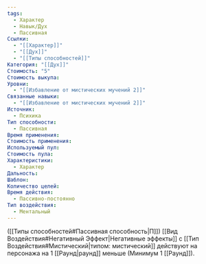 ```yaml
---
tags:
  - Характер
  - Навык/Дух
  - Пассивная
Ссылки:
  - "[[Характер]]"
  - "[[Дух]]"
  - "[[Типы способностей]]"
Категория: "[[Дух]]"
Стоимость: "5"
Стоимость выкупа: 
Уровни:
  - "[[Избавление от мистических мучений 2]]"
Связанные навыки:
  - "[[Избавление от мистических мучений 2]]"
Источник:
  - Психика
Тип способности:
  - Пассивная
Время применения: 
Стоимость применения: 
Используемый пул: 
Стоимость пула: 
Характеристики:
  - Характер
Дальность: 
Шаблон: 
Количество целей: 
Время действия:
  - Пассивно-постоянно
Тип воздействия:
  - Ментальный
---
```

([[Типы способностей#Пассивная способность|П]]) [[Вид Воздействия#Негативный Эффект|Негативные эффекты]] с  [[Тип Воздействия#Мистический|типом: мистический]] действуют на персонажа на 1 [[Раунд|раунд]] меньше (Минимум 1 [[Раунд]]).